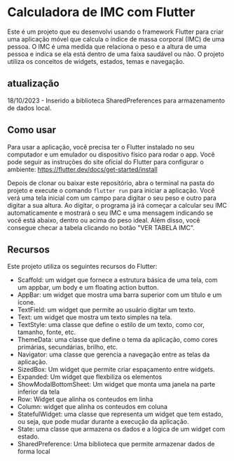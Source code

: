 # Calculadora de IMC com Flutter

Este é um projeto que eu desenvolvi usando o framework Flutter para criar uma aplicação móvel que calcula o índice de massa corporal (IMC) de uma pessoa. O IMC é uma medida que relaciona o peso e a altura de uma pessoa e indica se ela está dentro de uma faixa saudável ou não. O projeto utiliza os conceitos de widgets, estados, temas e navegação.

## atualização
18/10/2023 - Inserido a biblioteca SharedPreferences para armazenamento de dados local.

## Como usar

Para usar a aplicação, você precisa ter o Flutter instalado no seu computador e um emulador ou dispositivo físico para rodar o app. Você pode seguir as instruções do site oficial do Flutter para configurar o ambiente: https://flutter.dev/docs/get-started/install

Depois de clonar ou baixar este repositório, abra o terminal na pasta do projeto e execute o comando `flutter run` para iniciar a aplicação. Você verá uma tela inicial com um campo para digitar o seu peso e outro para digitar a sua altura. Ao digitar, o programa já irá começar a calcular seu IMC automaticamente e mostrará o seu IMC e uma mensagem indicando se você está abaixo, dentro ou acima do peso ideal. Além disso, você consegue checar a tabela clicando no botão "VER TABELA IMC".

## Recursos

Este projeto utiliza os seguintes recursos do Flutter:

- Scaffold: um widget que fornece a estrutura básica de uma tela, com um appbar, um body e um floating action button.
- AppBar: um widget que mostra uma barra superior com um título e um ícone.
- TextField: um widget que permite ao usuário digitar um texto.
- Text: um widget que mostra um texto simples na tela.
- TextStyle: uma classe que define o estilo de um texto, como cor, tamanho, fonte, etc.
- ThemeData: uma classe que define o tema da aplicação, como cores primárias, secundárias, brilho, etc.
- Navigator: uma classe que gerencia a navegação entre as telas da aplicação.
- SizedBox: Um widget que permite criar espaçamento entre widgets.
- Expanded: Um widget que flexbiliza os elementos
- ShowModalBottomSheet: Um widget que monta uma janela na parte inferior da tela
- Row: Widget que alinha os conteudos em linha
- Column: widget que alinha os conteudos em coluna
- StatefulWidget: uma classe que representa um widget que tem estado, ou seja, que pode mudar durante a execução da aplicação.
- State: uma classe que armazena os dados e a lógica de um widget com estado.
- SharedPreference: Uma biblioteca que permite armazenar dados de forma local

